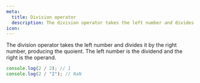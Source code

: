 ```yaml
---
meta:
  title: Division operator
  description: The division operator takes the left number and divides it by the right number, producing the quoient. The left number is the dividend and the right is the operand.
icon:
---
```


The division operator takes the left number and divides it by the right
number, producing the quoient. The left number is the dividend and the
right is the operand.

```javascript
console.log(2 / 2); // 1
console.log(2 / "2"); // NaN
```
